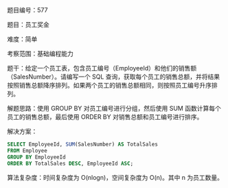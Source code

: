 题目编号：577

题目：员工奖金

难度：简单

考察范围：基础编程能力

题干：给定一个员工表，包含员工编号（EmployeeId）和他们的销售额（SalesNumber）。请编写一个 SQL 查询，获取每个员工的销售总额，并将结果按照销售总额降序排列。如果两个员工的销售总额相同，则按照员工编号升序排列。

解题思路：使用 GROUP BY 对员工编号进行分组，然后使用 SUM 函数计算每个员工的销售总额，最后使用 ORDER BY 对销售总额和员工编号进行排序。

解决方案：

```sql
SELECT EmployeeId, SUM(SalesNumber) AS TotalSales
FROM Employee
GROUP BY EmployeeId
ORDER BY TotalSales DESC, EmployeeId ASC;
```

算法复杂度：时间复杂度为 O(nlogn)，空间复杂度为 O(n)。其中 n 为员工数量。